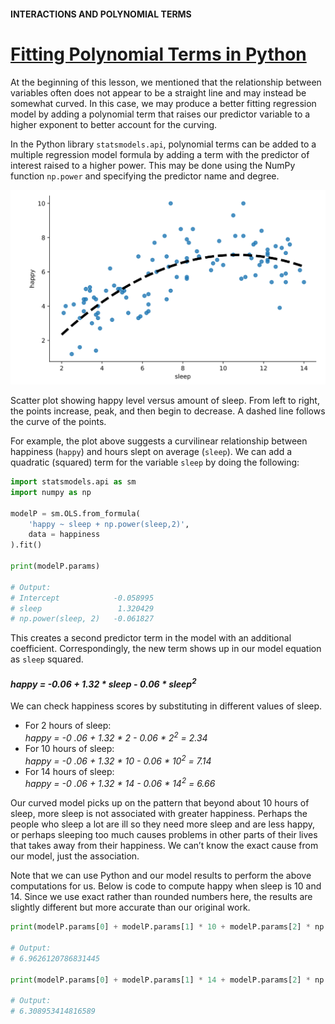 #### INTERACTIONS AND POLYNOMIAL TERMS

# [Fitting Polynomial Terms in Python](https://www.codecademy.com/courses/linear-regression-mssp/lessons/stats-interactions-and-polynomial-terms-in-multiple-regression/exercises/fitting-polynomial-terms-in-python)

At the beginning of this lesson, we mentioned that the relationship between variables often does not appear to be a straight line and may instead be somewhat curved. 
In this case, we may produce a better fitting regression model by adding a polynomial term that raises our predictor variable to a higher exponent 
to better account for the curving.

In the Python library `statsmodels.api`, polynomial terms can be added to a multiple regression model formula 
by adding a term with the predictor of interest raised to a higher power. 
This may be done using the NumPy function `np.power` and specifying the predictor name and degree.

![happy level versus amount of sleep](images/e1_polynomial.svg)

Scatter plot showing happy level versus amount of sleep. 
From left to right, the points increase, peak, and then begin to decrease. 
A dashed line follows the curve of the points.

For example, the plot above suggests a curvilinear relationship between happiness (`happy`) and hours slept on average (`sleep`). 
We can add a quadratic (squared) term for the variable `sleep` by doing the following:
```py
import statsmodels.api as sm
import numpy as np

modelP = sm.OLS.from_formula(
    'happy ~ sleep + np.power(sleep,2)', 
    data = happiness
).fit()

print(modelP.params)
 
# Output:
# Intercept            -0.058995
# sleep                 1.320429
# np.power(sleep, 2)   -0.061827
```
This creates a second predictor term in the model with an additional coefficient. 
Correspondingly, the new term shows up in our model equation as `sleep` squared.

<h4>
    <em>
        happy = -0.06 + 1.32 * sleep - 0.06 * sleep<sup>2</sup>
    </em>
</h4>

We can check happiness scores by substituting in different values of sleep.
* For 2 hours of sleep: <br /><em>happy = -0 .06 + 1.32 * 2 - 0.06 * 2<sup>2</sup> = 2.34</em>
* For 10 hours of sleep: <br /><em>happy = -0 .06 + 1.32 * 10 - 0.06 * 10<sup>2</sup> = 7.14</em>
* For 14 hours of sleep: <br /><em>happy = -0 .06 + 1.32 * 14 - 0.06 * 14<sup>2</sup> = 6.66</em>

Our curved model picks up on the pattern that beyond about 10 hours of sleep, more sleep is not associated with greater happiness. 
Perhaps the people who sleep a lot are ill so they need more sleep and are less happy, 
or perhaps sleeping too much causes problems in other parts of their lives that takes away from their happiness. 
We can’t know the exact cause from our model, just the association.

Note that we can use Python and our model results to perform the above computations for us. 
Below is code to compute happy when sleep is 10 and 14. 
Since we use exact rather than rounded numbers here, the results are slightly different but more accurate than our original work.
```py
print(modelP.params[0] + modelP.params[1] * 10 + modelP.params[2] * np.power(10,2))

# Output:
# 6.9626120786831445

print(modelP.params[0] + modelP.params[1] * 14 + modelP.params[2] * np.power(14, 2))

# Output:
# 6.308953414816589
```
